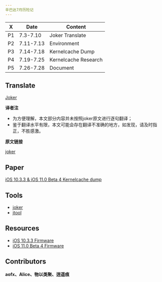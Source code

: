 ```yaml
---
辛巴达7月历险记
---
```



| X  |  Date  | Content |
|--- | ------- | -------- |
|P1 |7.3-7.10 | Joker Translate|
|P2  |7.11-7.13|Environment|
|P3 |7.14-7.18|Kernelcache Dump|
|P4|7.19-7.25|Kernelcache Research|
|P5|7.26-7.28| Document|

## Translate
[Joker](./translate/README.md)

**译者注**

* 为方便理解，本文部分内容并未按照joker原文进行逐句翻译；
* 鉴于翻译水平有限，本文可能会存在翻译不准确的地方，如发现，请及时指正，不胜感激。

**原文链接**

[joker](http://newosxbook.com/tools/joker.html)

## Paper
[iOS 10.3.3 & iOS 11.0 Beta 4 Kernelcache dump](./paper/README.md)

## Tools

* [joker](http://newosxbook.com/tools/joker.html)
* [jtool](http://newosxbook.com/tools/jtool.html)

## Resources

* [iOS 10.3.3 Firmware](https://www.theiphonewiki.com/wiki/Firmware/iPhone/10.x)
* [iOS 11.0 Beta 4 Firmware](https://www.theiphonewiki.com/wiki/Beta_Firmware/iPhone/11.x)


## Contributors
**aofx、Alice、物以类聚、逍遥痕**
